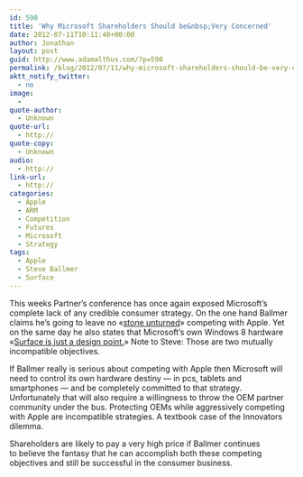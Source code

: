```yaml
---
id: 590
title: 'Why Microsoft Shareholders Should be&nbsp;Very Concerned'
date: 2012-07-11T10:11:40+00:00
author: Jonathan
layout: post
guid: http://www.adamalthus.com/?p=590
permalink: /blog/2012/07/11/why-microsoft-shareholders-should-be-very-concerned/
aktt_notify_twitter:
  - no
image:
  - 
quote-author:
  - Unknown
quote-url:
  - http://
quote-copy:
  - Unknown
audio:
  - http://
link-url:
  - http://
categories:
  - Apple
  - ARM
  - Competition
  - Futures
  - Microsoft
  - Strategy
tags:
  - Apple
  - Steve Ballmer
  - Surface
---
```

This weeks Partner&rsquo;s conference has once again exposed Microsoft&rsquo;s complete lack of&nbsp;any credible consumer strategy. On&nbsp;the one hand Ballmer claims he&rsquo;s going to&nbsp;leave no&nbsp;&laquo;<a href="http://onforb.es/PLy1R1" target="_blank">stone unturned</a>&raquo; competing with Apple. Yet on&nbsp;the same day he&nbsp;also states that Microsoft&rsquo;s own Windows 8 hardware &laquo;<a href="http://j.mp/LNfRJU " target="_blank">Surface is&nbsp;just a&nbsp;design point.</a>&raquo; Note to&nbsp;Steve: Those are two mutually incompatible objectives.

If&nbsp;Ballmer really is&nbsp;serious about competing with Apple then Microsoft will need to&nbsp;control its own hardware destiny&nbsp;&mdash; in&nbsp;pcs, tablets and smartphones&nbsp;&mdash; and be&nbsp;completely committed to&nbsp;that strategy. Unfortunately that will also require a&nbsp;willingness to&nbsp;throw the OEM partner community under the bus. Protecting OEMs while aggressively competing with Apple are incompatible strategies. A&nbsp;textbook case of&nbsp;the Innovators dilemma.

Shareholders are likely to&nbsp;pay a&nbsp;very high price if&nbsp;Ballmer continues to&nbsp;believe the fantasy that he&nbsp;can accomplish both these competing objectives and still be&nbsp;successful in&nbsp;the consumer business.